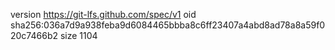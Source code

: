 version https://git-lfs.github.com/spec/v1
oid sha256:036a7d9a938feba9d6084465bbba8c6ff23407a4abd8ad78a8a59f020c7466b2
size 1104
